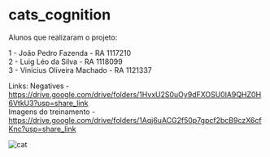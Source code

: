 # cats_cognition

Alunos que realizaram o projeto:

1 - João Pedro Fazenda - RA 1117210 <br/>
2 - Luig Léo da Silva - RA 1118099  <br/>
3 - Vinicius Oliveira Machado - RA 1121337  <br/>

Links:
  Negatives - https://drive.google.com/drive/folders/1HvxU2S0uOy9dFXOSU0lA9QHZ0H6VtkU3?usp=share_link  <br/>
  Imagens do treinamento - https://drive.google.com/drive/folders/1Aqj6uACG2f50p7gpcf2bcB9czX6cfKnc?usp=share_link  <br/>
  
  
![cat](https://user-images.githubusercontent.com/57419268/199228077-32eb5910-386d-49bf-875e-68fb9723a41c.jpeg)
